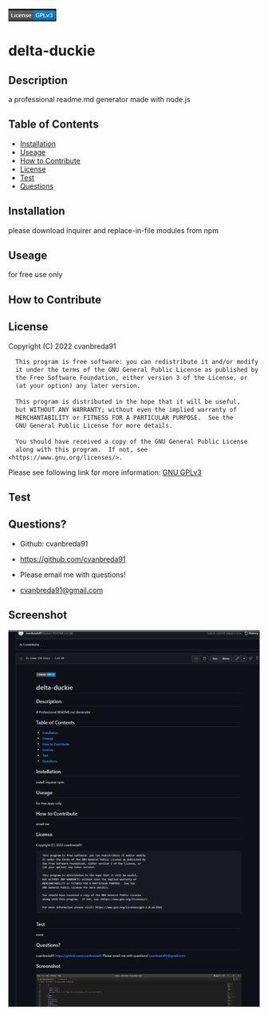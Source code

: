 ![License](https://github.com/cvanbreda91/delta-duckie/blob/main/utils/badges/GPLv3.png?raw=true)
# delta-duckie

## Description
a professional readme.md generator made with node.js

## Table of Contents
* [Installation](#installation)
* [Useage](#useage)
* [How to Contribute](#How-to-Contribute)
* [License](#License)
* [Test](#Test)
* [Questions](#Questions)

## Installation
please download inquirer and replace-in-file modules from npm

## Useage
for free use only

## How to Contribute


## License 
 Copyright (C) 2022  cvanbreda91

      This program is free software: you can redistribute it and/or modify
      it under the terms of the GNU General Public License as published by
      the Free Software Foundation, either version 3 of the License, or
      (at your option) any later version.
  
      This program is distributed in the hope that it will be useful,
      but WITHOUT ANY WARRANTY; without even the implied warranty of
      MERCHANTABILITY or FITNESS FOR A PARTICULAR PURPOSE.  See the
      GNU General Public License for more details.
  
      You should have received a copy of the GNU General Public License
      along with this program.  If not, see <https://www.gnu.org/licenses/>.
      
Please see following link for more information: [GNU GPLv3](https://www.gnu.org/licenses/gpl-3.0.en.html)

## Test


## Questions?
* Github: cvanbreda91
* https://github.com/cvanbreda91

* Please email me with questions!
* cvanbreda91@gmail.com

## Screenshot
![website-image](https://github.com/cvanbreda91/delta-duckie/blob/main/images/readme.png?raw=true)